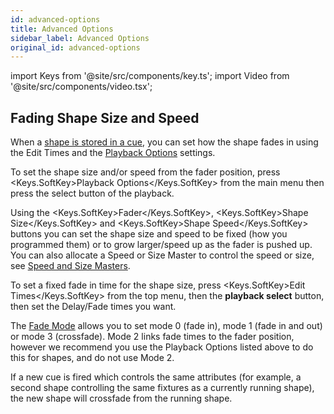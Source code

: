 ```yaml
---
id: advanced-options
title: Advanced Options
sidebar_label: Advanced Options
original_id: advanced-options
---
```


import Keys from '@site/src/components/key.ts';
import Video from '@site/src/components/video.tsx';

## Fading Shape Size and Speed

When a [shape is stored in a cue](shape-generator.md#using-shapes-in-cues),
you can set how the shape fades in
using the Edit Times and the [Playback Options](../cues/playback-options.md) settings.

To set the shape size and/or speed from the fader position, press
<Keys.SoftKey>Playback Options</Keys.SoftKey> from the main menu then press the select button of
the playback.

Using the <Keys.SoftKey>Fader</Keys.SoftKey>, <Keys.SoftKey>Shape Size</Keys.SoftKey> and <Keys.SoftKey>Shape Speed</Keys.SoftKey> buttons you can
set the shape size and speed to be fixed (how you programmed them) or to
grow larger/speed up as the fader is pushed up. You can also allocate a
Speed or Size Master to control the speed or size, see
[Speed and Size Masters](../running-the-show/playback-controls.md#speed-and-size-masters).

To set a fixed fade in time for the shape size, press <Keys.SoftKey>Edit Times</Keys.SoftKey>
from the top menu, then the <strong>playback select</strong> button, then set the
Delay/Fade times you want.

The [Fade Mode](../cues/playback-options.md#fader-mode) allows you to set mode 0 (fade in), mode 1 (fade in and
out) or mode 3 (crossfade). Mode 2 links fade times to the fader
position, however we recommend you use the Playback Options listed above
to do this for shapes, and do not use Mode 2.

If a new cue is fired which controls the same attributes (for example, a
second shape controlling the same fixtures as a currently running
shape), the new shape will crossfade from the running shape.